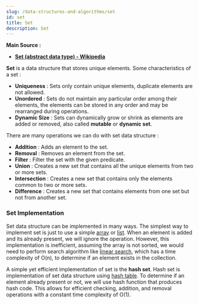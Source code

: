 ```yaml
---
slug: /data-structures-and-algorithms/set
id: set
title: Set
description: Set
---
```


**Main Source :**

- **[Set (abstract data type) - Wikipedia](<https://en.wikipedia.org/wiki/Set_(abstract_data_type)>)**

**Set** is a data structure that stores unique elements. Some characteristics of a set :

- **Uniqueness** : Sets only contain unique elements, duplicate elements are not allowed.
- **Unordered** : Sets do not maintain any particular order among their elements, the elements can be stored in any order and may be rearranged during operations.
- **Dynamic Size** : Sets can dynamically grow or shrink as elements are added or removed, also called **mutable** or **dynamic set**.

There are many operations we can do with set data structure :

- **Addition** : Adds an element to the set.
- **Removal** : Removes an element from the set.
- **Filter** : Filter the set with the given predicate.
- **Union** : Creates a new set that contains all the unique elements from two or more sets.
- **Intersection** : Creates a new set that contains only the elements common to two or more sets.
- **Difference** : Creates a new set that contains elements from one set but not from another set.

### Set Implementation

Set data structure can be implemented in many ways. The simplest way to implement set is just to use a simple [array](/data-structures-and-algorithms/array) or [list](/data-structures-and-algorithms/linked-list). When an element is added and its already present, we will ignore the operation. However, this implementation is inefficient, assuming the array is not sorted, we would need to perform search algorithm like [linear search](/data-structures-and-algorithms/search#linear-search), which has a time complexity of O(n), to determine if an element exists in the collection.

A simple yet efficient implementation of set is the **hash set**. Hash set is implementation of set data structure using [hash table](/data-structures-and-algorithms/hash-table). To determine if an element already present or not, we will use hash function that produces hash code. This allows for efficient checking, addition, and removal operations with a constant time complexity of O(1).
